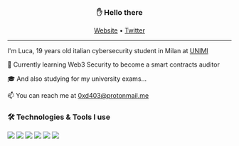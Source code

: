 <h3 align="center">✋ Hello there</h3>

<p align="center">
  <a href="#">Website</a> •
  <a href="https://twitter.com/0xd403">Twitter</a>
</p>

---
I'm Luca, 19 years old italian cybersecurity student in Milan at [UNIMI](https://www.unimi.it/it)

🌱 Currently learning Web3 Security to become a smart contracts auditor

🎓 And also studying for my university exams...

📫 You can reach me at 0xd403@protonmail.me

### 🛠️ Technologies & Tools I use
![](https://img.shields.io/badge/Code-Solidity-informational?style=flat&logo=Solidity&logoColor=white&color=brightgreen)
![](https://img.shields.io/badge/Code-C-informational?style=flat&logo=c&logoColor=white&color=brightgreen)
![](https://img.shields.io/badge/Code-Java-informational?style=flat&logo=openjdk&logoColor=white&color=brightgreen)
![](https://img.shields.io/badge/Code-Python-informational?style=flat&logo=python&logoColor=white&color=brightgreen)
![](https://img.shields.io/badge/Tool-Docker-informational?style=flat&logo=docker&logoColor=white&color=brightgreen)
![](https://img.shields.io/badge/Code-visual%20studio%20code-informational?style=flat&logo=visualstudiocode&logoColor=white&color=brightgreen)
